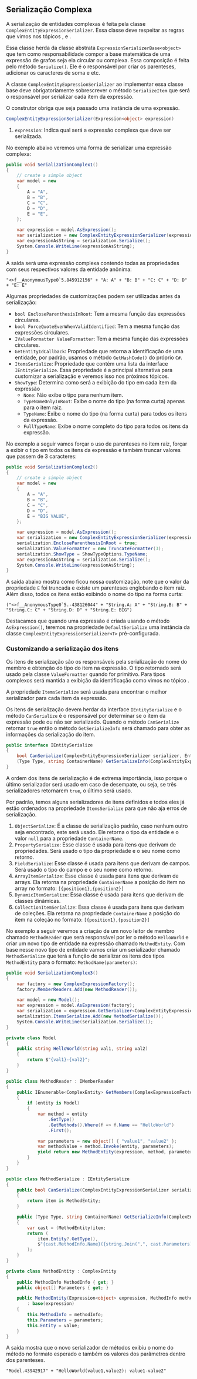 ## Serialização Complexa <header-set anchor-name="impl-serialization-complex" />

A serialização de entidades complexas é feita pela classe `ComplexEntityExpressionSerializer`. Essa classe deve respeitar as regras que vimos nos tópicos <anchor-get name="impl-factory-entity-complex-primitive" />, <anchor-get name="impl-factory-entity-complex-complex" /> e <anchor-get name="impl-factory-entity-complex-collections" />.

Essa classe herda da classe abstrata `ExpressionSerializerBase<object>` que tem como responsabilidade compor a base matemática de uma expressão de grafos seja ela circular ou complexa. Essa composição é feita pelo método `Serialize()`. Ele é o responsável por criar os parenteses, adicionar os caracteres de soma e etc.

A classe `ComplexEntityExpressionSerializer` ao implementar essa classe base deve obrigatoriamente sobrescrever o método `SerializeItem` que será o responsável por serializar cada item da expressão.

O construtor obriga que seja passado uma instância de uma expressão.

```csharp
ComplexEntityExpressionSerializer(Expression<object> expression)
```

1. `expression`: Indica qual será a expressão complexa que deve ser serializada.

No exemplo abaixo veremos uma forma de serializar uma expressão complexa:

```csharp
public void SerializationComplex1()
{
    // create a simple object
    var model = new
    {
        A = "A",
        B = "B",
        C = "C",
        D = "D",
        E = "E",
    };

    var expression = model.AsExpression();
    var serialization = new ComplexEntityExpressionSerializer(expression);
    var expressionAsString = serialization.Serialize();
    System.Console.WriteLine(expressionAsString);
}
```

A saída será uma expressão complexa contendo todas as propriedades com seus respectivos valores da entidade anônima:

```
"<>f__AnonymousType0`5.845912156" + "A: A" + "B: B" + "C: C" + "D: D" + "E: E"
```

Algumas propriedades de customizações podem ser utilizadas antes da serialização:

* `bool EncloseParenthesisInRoot`: Tem a mesma função das expressões circulares.
* `bool ForceQuoteEvenWhenValidIdentified`:  Tem a mesma função das expressões circulares.
* `IValueFormatter ValueFormatter`: Tem a mesma função das expressões circulares.
* `GetEntityIdCallback`: Propriedade que retorna a identificação de uma entidade, por padrão, usamos o método `GetHashCode()` do próprio `C#`.
* `ItemsSerialize`: Propriedade que contém uma lista da interface `IEntitySerialize`. Essa propriedade é a principal alternativa para customizar a serialização e veremos isso nos próximos tópicos.
* `ShowType`: Determina como será a exibição do tipo em cada item da expressão
    * `None`: Não exibe o tipo para nenhum item.
    * `TypeNameOnlyInRoot`: Exibe o nome do tipo (na forma curta) apenas para o item raiz.
    * `TypeName`: Exibe o nome do tipo (na forma curta) para todos os itens da expressão.
    * `FullTypeName`: Exibe o nome completo do tipo para todos os itens da expressão.

No exemplo a seguir vamos forçar o uso de parenteses no item raiz, forçar a exibir o tipo em todos os itens da expressão e também truncar valores que passem de 3 caracteres:

```csharp
public void SerializationComplex2()
{
    // create a simple object
    var model = new
    {
        A = "A",
        B = "B",
        C = "C",
        D = "D",
        E = "BIG VALUE",
    };

    var expression = model.AsExpression();
    var serialization = new ComplexEntityExpressionSerializer(expression);
    serialization.EncloseParenthesisInRoot = true;
    serialization.ValueFormatter = new TruncateFormatter(3);
    serialization.ShowType = ShowTypeOptions.TypeName;
    var expressionAsString = serialization.Serialize();
    System.Console.WriteLine(expressionAsString);
}
```

A saída abaixo mostra como ficou nossa customização, note que o valor da propriedade `E` foi truncada e existe um parenteses englobando o item raiz. Além disso, todos os itens estão exibindo o nome do tipo na forma curta:

```
("<>f__AnonymousType0`5.-438126044" + "String.A: A" + "String.B: B" + "String.C: C" + "String.D: D" + "String.E: BIG")
```

Destacamos que quando uma expressão é criada usando o método `AsExpression()`, teremos na propriedade `DefaultSerialize` uma instância da classe `ComplexEntityExpressionSerializer<T>` pré-configurada.

### Customizando a serialização dos itens <header-set anchor-name="impl-serialization-complex-itens-serialize" />

Os itens de serialização são os responsáveis pela serialização do nome do membro e obtenção do tipo do item na expressão. O tipo retornado será usado pela classe `ValueFormatter` quando for primitivo. Para tipos complexos será mantida a exibição da identificação como vimos no tópico <anchor-get name="impl-factory-entity-complex-complex" />.

A propriedade `ItemsSerialize` será usada para encontrar o melhor serializador para cada item da expressão.

Os itens de serialização devem herdar da interface `IEntitySerialize` e o método `CanSerialize` é o responsável por determinar se o item da expressão pode ou não ser serializado. Quando o método `CanSerialize` retornar `true` então o método `GetSerializeInfo` será chamado para obter as informações da serialização do item.


```csharp
public interface IEntitySerialize
{
    bool CanSerialize(ComplexEntityExpressionSerializer serializer, EntityItem<object> item);
    (Type Type, string ContainerName) GetSerializeInfo(ComplexEntityExpressionSerializer serializer, EntityItem<object> item);
}
```

A ordem dos itens de serialização é de extrema importância, isso porque o último serializador será usado em caso de desempate, ou seja, se três serializadores retornarem `true`, o último será usado.

Por padrão, temos alguns serializadores de itens definidos e todos eles já estão ordenados na propriedade `ItemsSerialize` para que não aja erros de serialização.

1. `ObjectSerialize`: É a classe de serialização padrão, caso nenhum outro seja encontrado, este será usado. Ele retorna o tipo da entidade e o valor `null` para a propriedade `ContainerName`.
1. `PropertySerialize`: Esse classe é usada para itens que derivam de propriedades. Será usado o tipo da propriedade e o seu nome como retorno.
1. `FieldSerialize`: Esse classe é usada para itens que derivam de campos. Será usado o tipo do campo e o seu nome como retorno.
1. `ArrayItemSerialize`: Esse classe é usada para itens que derivam de arrays. Ela retorna na propriedade `ContainerName` a posição do item no array no formato: `[{position1},{position2}]`
1. `DynamicItemSerialize`: Essa classe é usada para itens que derivam de classes dinâmicas.
1. `CollectionItemSerialize`: Essa classe é usada para itens que derivam de coleções. Ela retorna na propriedade `ContainerName` a posição do item na coleção no formato: `[{position1},{position2}]`

No exemplo a seguir veremos a criação de um novo leitor de membro chamado `MethodReader` que será responsável por ler o método `HelloWorld` e criar um novo tipo de entidade na expressão chamado `MethodEntity`. Com base nesse novo tipo de entidade vamos criar um serializador chamado `MethodSerialize` que terá a função de serializar os itens dos tipos `MethodEntity` para o formato: `MethodName(parameters)`:

```csharp
public void SerializationComplex3()
{
    var factory = new ComplexExpressionFactory();
    factory.MemberReaders.Add(new MethodReader());

    var model = new Model();
    var expression = model.AsExpression(factory);
    var serialization = expression.GetSerializer<ComplexEntityExpressionSerializer>();
    serialization.ItemsSerialize.Add(new MethodSerialize());
    System.Console.WriteLine(serialization.Serialize());
}

private class Model
{
    public string HelloWorld(string val1, string val2)
    {
        return $"{val1}-{val2}";
    }
}

public class MethodReader : IMemberReader
{
    public IEnumerable<ComplexEntity> GetMembers(ComplexExpressionFactory factory, GraphExpression.Expression<object> expression, object entity)
    {
        if (entity is Model)
        {
            var method = entity
                .GetType()
                .GetMethods().Where(f => f.Name == "HelloWorld")
                .First();

            var parameters = new object[] { "value1", "value2" };
            var methodValue = method.Invoke(entity, parameters);
            yield return new MethodEntity(expression, method, parameters, methodValue);
        }
    }
}

public class MethodSerialize : IEntitySerialize
{
    public bool CanSerialize(ComplexEntityExpressionSerializer serializer, EntityItem<object> item)
    {
        return item is MethodEntity;
    }

    public (Type Type, string ContainerName) GetSerializeInfo(ComplexEntityExpressionSerializer serializer, EntityItem<object> item)
    {
        var cast = (MethodEntity)item;
        return (
            item.Entity?.GetType(),
            $"{cast.MethodInfo.Name}({string.Join(",", cast.Parameters)})"
        );
    }
}

private class MethodEntity : ComplexEntity
{
    public MethodInfo MethodInfo { get; }
    public object[] Parameters { get; }

    public MethodEntity(Expression<object> expression, MethodInfo methodInfo, object[] parameters, object value)
        : base(expression)
    {
        this.MethodInfo = methodInfo;
        this.Parameters = parameters;
        this.Entity = value;
    }
}
```

A saída mostra que o novo serializador de métodos exibiu o nome do método no formato esperado e também os valores dos parâmetros dentro dos parenteses.

```
"Model.43942917" + "HelloWorld(value1,value2): value1-value2"
```
